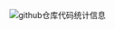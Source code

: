 ![github仓库代码统计信息](https://github-stats.ubrong.com/api?username=codezzzsleep&show_icons=true&theme=tokyonight)
